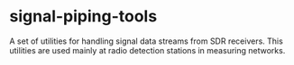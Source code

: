 # signal-piping-tools

A set of utilities for handling signal data streams from SDR receivers.  This utilities are used mainly at radio detection stations in measuring networks. 
